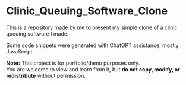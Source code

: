 # Clinic_Queuing_Software_Clone

This is a repository made by me to present my simple clone of a clinic queuing software I made.

Some code snippets were generated with ChatGPT assistance, mostly JavaScript.

**Note:** This project is for portfolio/demo purposes only.  
You are welcome to view and learn from it, but **do not copy, modify, or redistribute** without permission.
